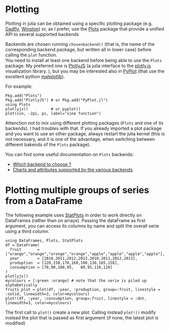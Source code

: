 # Plotting

Plotting in julia can be obtained using a specific plotting package (e.g. [Gadfly](https://github.com/dcjones/Gadfly.jl), [Winston](https://github.com/nolta/Winston.jl)) or, as I prefer, use the [Plots](https://github.com/JuliaPlots/Plots.jl) package that provide a unified API to several supported backends

Backends are chosen running `chosenbackend()` (that is, the name of the corresponding backend package, but written all in lower case) before calling the `plot` function.  
You need to install at least one backend before being able to use the `Plots` package. My preferred one is [PlotlyJS](https://github.com/sglyon/PlotlyJS.jl) (a julia interface to the [plotly.js](https://plot.ly) visualization library. ), but you may be interested also in [PyPlot](https://github.com/JuliaPy/PyPlot.jl) (that use the excellent python [matplotlib](http://matplotlib.org/api/pyplot_api.html)).

For example:

```
Pkg.add("Plots")
Pkg.add("PlotlyJS") # or Pkg.add("PyPlot.jl") 
using Plots
plotlyjs()          # or pyplot()
plot(sin, -2pi, pi, label="sine function")
```

Attenction not to mix using different plotting packages (`Plots` and one of its backends). I had troubles with that. If you already imported a plot package and you want to use an other package, always restart the julia kernel (this is not necessary, and it is one of the advantage, when switching between different bakends of the `Plots` package).

You can find some useful documentation on `Plots` backends:
* [Which backend to choose ?](https://juliaplots.github.io/backends/)
* [Charts and attributes supported by the various backends](https://juliaplots.github.io/supported/)


# Plotting multiple groups of series from a DataFrame
The following example uses [StatPlots](https://github.com/JuliaPlots/StatPlots.jl) in order to work directly on DataFrames (rather than on arrays).
Passing the dataFrame as first argument, you can access its columns by name and split the overall serie using a third column.

```
using DataFrames, Plots, StatPlots
df = DataFrame(
  fruit       = ["orange","orange","orange","orange","apple","apple","apple","apple"],
  year        = [2010,2011,2012,2013,2010,2011,2012,2013],
  produption  = [120,150,170,160,100,130,165,158],
  consumption = [70,90,100,95,   80,95,110,120]
)
plotlyjs() 
mycolours = [:green :orange] # note that the serie is piled up alphabetically
fruits_plot = plot(df, :year, :produption, group=:fruit, linestyle = :solid, linewidth=3, color=mycolours)
plot!(df, :year, :consumption, group=:fruit, linestyle = :dot, linewidth=3, color=mycolours)
```
The first call to `plot()` create a new plot. Calling instead `plot!()` modify instead the plot that is passed as first argument (if none, the latest plot is modified)


